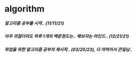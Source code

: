 # algorithm

##### 알고리즘 공부를 시작.. (11/11/21)

##### 아주 귀찮더라도 하루 1개의 백준정도는.. 해보자는 마인드.. (12/21/21)

##### 취업을 위한 알고리즘 공부의 재시작.. (03/25/23), 다 까먹어서 큰일남..

